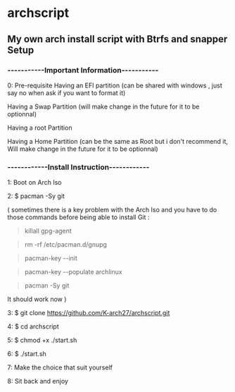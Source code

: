 # archscript
## My own arch install script with Btrfs and snapper Setup

### -----------Important Information-----------

0: Pre-requisite
Having an EFI partition (can be shared with windows , just say no when ask if you want to format it)

Having a Swap Partition (will make change in the future for it to be optionnal)

Having a root Partition 

Having a Home Partition (can be the same as Root but i don't recommend it, Will make change in the future for it to be optionnal)

### ------------Install Instruction------------

1: Boot on Arch Iso

2: $ pacman -Sy git 

( sometimes there is a key problem with the Arch Iso and you have to do those commands before being able to install Git : 

> killall gpg-agent

> rm -rf /etc/pacman.d/gnupg

> pacman-key --init

> pacman-key --populate archlinux

> pacman -Sy git

It should work now )

3: $ git clone https://github.com/K-arch27/archscript.git

4: $ cd archscript

5: $ chmod +x ./start.sh

6: $ ./start.sh

7: Make the choice that suit yourself

8: Sit back and enjoy
